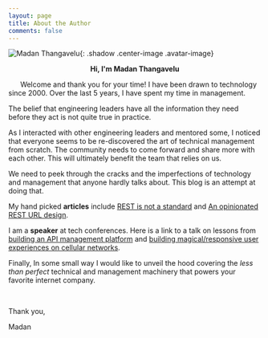 ```yaml
---
layout: page
title: About the Author
comments: false
---
```


![Madan Thangavelu]({{site.baseurl}}/assets/images/about/madan-image.jpeg){: .shadow .center-image .avatar-image}

**<center>Hi, I'm Madan Thangavelu</center>**

&nbsp;&nbsp;&nbsp;&nbsp;&nbsp;&nbsp;Welcome and thank you for your time! I have been drawn to technology since 2000. Over the last 5 years, I have spent my time in management.

The belief that engineering leaders have all the information they need before they act is not quite true in practice. 

As I interacted with other engineering leaders and mentored some, I noticed that everyone seems to be re-discovered the art of technical management from scratch. The community needs to come forward and share more with each other. This will ultimately benefit the team that relies on us.

We need to peek through the cracks and the imperfections of technology and management that anyone hardly talks about. This blog is an attempt at doing that.

My hand picked **articles** include [REST is not a standard][1] and [An opinionated REST URL design][2].

I am a **speaker** at tech conferences. Here is a link to a talk on lessons from [building an API management platform][3] and [building magical/responsive user experiences on cellular networks][4].

Finally, In some small way I would like to unveil the hood covering the *less than perfect* technical and management machinery that powers your favorite internet company.

&nbsp;

Thank you,

Madan

[1]: /software/2020/05/20/REST-is-not-a-standard.html
[2]: /software/2020/05/22/opinionated-rest-url-design.html
[3]: https://www.youtube.com/watch?v=I7TQFJtxZcc&feature=youtu.be
[4]: https://www.slideshare.net/hackinghabits/gids-conferencetalk2019madanthangavelu